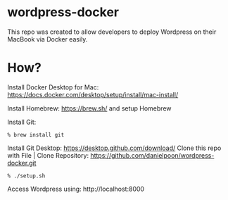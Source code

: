 # wordpress-docker

This repo was created to allow developers to deploy Wordpress on their MacBook via Docker easily.

# How?

Install Docker Desktop for Mac: https://docs.docker.com/desktop/setup/install/mac-install/

Install Homebrew: https://brew.sh/ and setup Homebrew

Install Git: 
```
% brew install git
```
Install Git Desktop: https://desktop.github.com/download/
Clone this repo with File | Clone Repository: https://github.com/danielpoon/wordpress-docker.git
```
% ./setup.sh
```

Access Wordpress using: http://localhost:8000

